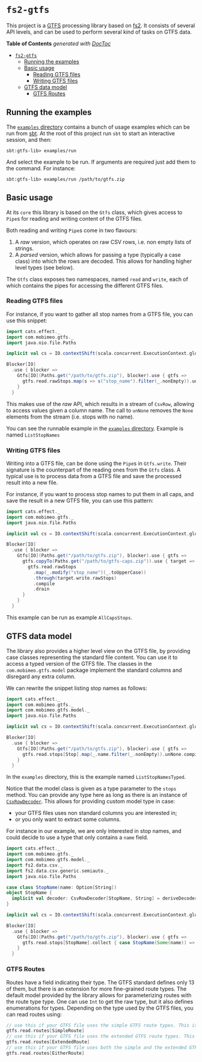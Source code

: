 # `fs2-gtfs`

This project is a [GTFS][gtfs] processing library based on [fs2][fs2].
It consists of several API levels, and can be used to perform several kind of tasks on GTFS data.

<!-- START doctoc generated TOC please keep comment here to allow auto update -->
<!-- DON'T EDIT THIS SECTION, INSTEAD RE-RUN doctoc TO UPDATE -->
**Table of Contents**  *generated with [DocToc](https://github.com/thlorenz/doctoc)*

- [`fs2-gtfs`](#fs2-gtfs)
  - [Running the examples](#running-the-examples)
  - [Basic usage](#basic-usage)
    - [Reading GTFS files](#reading-gtfs-files)
    - [Writing GTFS files](#writing-gtfs-files)
  - [GTFS data model](#gtfs-data-model)
    - [GTFS Routes](#gtfs-routes)

<!-- END doctoc generated TOC please keep comment here to allow auto update -->

## Running the examples

The [`examples` directory][examples-dir] contains a bunch of usage examples which can be run from [sbt][sbt]. At the root of this project run `sbt` to start an interactive session, and then:

```shell
sbt:gtfs-lib> examples/run
```

And select the example to be run. If arguments are required just add them to the command. For instance:

```shell
sbt:gtfs-lib> examples/run /path/to/gtfs.zip
```

## Basic usage

At its `core` this library is based on the `Gtfs` class, which gives access to `Pipe`s for reading and writing content of the GTFS files.

Both reading and writing `Pipe`s come in two flavours:
 1. A _raw_ version, which operates on raw CSV rows, i.e. non empty lists of strings.
 2. A _parsed_  version, which allows for passing a type (typically a case class) into which the rows are decoded. This allows for handling higher level types (see below).

The `Gtfs` class exposes two namespaces, named `read` and `write`, each of which contains the pipes for accessing the different GTFS files.

### Reading GTFS files

For instance, if you want to gather all stop names from a GTFS file, you can use this snippet:

```scala
import cats.effect._
import com.mobimeo.gtfs._
import java.nio.file.Paths

implicit val cs = IO.contextShift(scala.concurrent.ExecutionContext.global)

Blocker[IO]
  .use { blocker =>
    Gtfs[IO](Paths.get("/path/to/gtfs.zip"), blocker).use { gtfs =>
      gtfs.read.rawStops.map(s => s("stop_name").filter(_.nonEmpty)).unNone.compile.toList
    }
  }
```

This makes use of the _raw_ API, which results in a stream of `CsvRow`, allowing to access values given a column name. The call to `unNone` removes the `None` elements from the stream (i.e. stops with no name).

You can see the runnable example in the [`examples` directory][examples-dir]. Example is named `ListStopNames`

### Writing GTFS files

Writing into a GTFS file, can be done using the `Pipe`s in `Gtfs.write`. Their signature is the counterpart of the reading ones from the `Gtfs` class.
A typical use is to process data from a GTFS file and save the processed result into a new file.

For instance, if you want to process stop names to put them in all caps, and save the result in a new GTFS file, you can use this pattern:

```scala
import cats.effect._
import com.mobimeo.gtfs._
import java.nio.file.Paths

implicit val cs = IO.contextShift(scala.concurrent.ExecutionContext.global)

Blocker[IO]
  .use { blocker =>
    Gtfs[IO](Paths.get("/path/to/gtfs.zip"), blocker).use { gtfs =>
      gtfs.copyTo(Paths.get("/path/to/gtfs-caps.zip")).use { target =>
        gtfs.read.rawStops
          .map(_.modify("stop_name")(_.toUpperCase))
          .through(target.write.rawStops)
          .compile
          .drain
      }
    }
  }
```

This example can be run as example `AllCapsStops`.

## GTFS data model

The library also provides a higher level view on the GTFS file, by providing case classes representing the standard file content. You can use it to access a typed version of the GTFS file.
The classes in the `com.mobimeo.gtfs.model` package implement the standard columns and disregard any extra column.

We can rewrite the snippet listing stop names as follows:
```scala
import cats.effect._
import com.mobimeo.gtfs._
import com.mobimeo.gtfs.model._
import java.nio.file.Paths

implicit val cs = IO.contextShift(scala.concurrent.ExecutionContext.global)

Blocker[IO]
  .use { blocker =>
    Gtfs[IO](Paths.get("/path/to/gtfs.zip"), blocker).use { gtfs =>
      gtfs.read.stops[Stop].map(_.name.filter(_.nonEmpty)).unNone.compile.toList
    }
  }
```

In the `examples` directory, this is the example named `ListStopNamesTyped`.

Notice that the model class is given as a type parameter to the `stops` method. You can provide any type here as long as there is an instance of [`CsvRowDecoder`][fs2-data-csv-decoder].
This allows for providing custom model type in case:
 - your GTFS files uses non standard columns you are interested in;
 - or you only want to extract some columns.

For instance in our example, we are only interested in stop names, and could decide to use a type that only contains a `name` field.
```scala
import cats.effect._
import com.mobimeo.gtfs._
import com.mobimeo.gtfs.model._
import fs2.data.csv._
import fs2.data.csv.generic.semiauto._
import java.nio.file.Paths

case class StopName(name: Option[String])
object StopName {
  implicit val decoder: CsvRowDecoder[StopName, String] = deriveDecoder
}

implicit val cs = IO.contextShift(scala.concurrent.ExecutionContext.global)

Blocker[IO]
  .use { blocker =>
    Gtfs[IO](Paths.get("/path/to/gtfs.zip"), blocker).use { gtfs =>
      gtfs.read.stops[StopName].collect { case StopName(Some(name)) => name }.compile.toList
    }
  }
```

### GTFS Routes

Routes have a field indicating their type. The GTFS standard defines only 13 of them, but there is an extension for more fine-grained route types.
The default model provided by the library allows for parameterizing routes with the route type type. One can use `Int` to get the raw type, but it also defines enumerations for types.
Depending on the type used by the GTFS files, you can read routes using:
```scala
// use this if your GTFS file uses the simple GTFS route types. This is an alias for `Route[SimpleRouteType]`
gtfs.read.routes[SimpleRoute]
// use this if your GTFS file uses the extended GTFS route types. This is an alias for `Route[ExtendedRouteType]`
gtfs.read.routes[ExtendedRoute]
// use this if your GTFS file uses both the simple and the extended GTFS route types. This is an alias for `Route[Either[SimpleRouteType, ExtendedRouteType]]`
gtfs.read.routes[EitherRoute]
```

[gtfs]: https://developers.google.com/transit/gtfs/reference/
[fs2]: https://fs2.io
[examples-dir]: /examples/
[sbt]: https://www.scala-sbt.org/
[fs2-data-csv-decoder]: https://fs2-data.gnieh.org/documentation/csv/#csvrowdecoder--csvrowencoder
